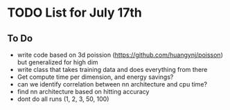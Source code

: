 # TODO List for July 17th

## To Do

-   write code based on 3d poission (https://github.com/huangynj/poisson) but generalized for high dim
-   write class that takes training data and does everything from there
-   Get compute time per dimension, and energy savings?
-   can we identify correlation between nn architecture and cpu time?
-   find nn architecture based on hitting accuracy
-   dont do all runs (1, 2, 3, 50, 100)

